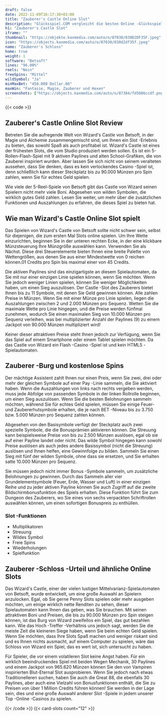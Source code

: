 ```yaml
---
draft: false
date: 2022-11-09T16:17:38+03:00
title: "Zauberer's Castle Online Slot"
description: "Glücksspiel.COM vergleicht die besten Online -Glücksspiel -Sites und -spiele der Kanada.  Unabhängige Produktbewertungen und exklusive Anmeldeangebote. Jetzt spielen!"
h1: "Zauberer's Castle Slot"
iframe: ""
thumbnail: "https://objekte.kaxmedia.com/auto/o/87030/030D2DF35F.jpeg"
icon: "https://objects.kaxmedia.com/auto/o/87030/030d2df35f.jpeg"
name: "Zauberer's Schloss"
home: true
weight: 1
software: "Betsoft"
lines: "96.00%"
reels: "Nein"
freeSpins: "Mittel"
wildSymbol: "Ja"
minMaxBet: "450.000 Dollar.00"
maxWin: "Fantasie, Magie, Zauberer und Hexen"
screenshots: ["https://objects.kaxmedia.com/auto/o/87384/fd5086ccdf.png"]
---
```


{{< code >}}<h2>Zauberer's Castle Online Slot Review</h2><p>Betreten Sie die aufregende Welt von Wizard's Castle von Betsoft, in der Magie und Alchemie zusammengemischt sind, um Ihnen ein Slot -Erlebnis zu bieten, das sowohl Spaß als auch profitabel ist. Wizard's Castle ist eines der frühesten Slots, die vom Studio produziert werden sollen. Es ist ein 5-Rollen-Flash-Spiel mit 9 aktiven Paylines und alten School-Grafiken, die von Zauberei inspiriert wurden. Aber lassen Sie sich nicht von seinem veralteten aussehen, dass Sie denken, dass es kein verlockendes Casino -Spiel ist, denn schließlich kann dieser Steckplatz bis zu 90.000 Münzen pro Spin zahlen, wenn Sie für echtes Geld spielen.</p><p>Wie viele der 5-Reel-Spiele von Betsoft gibt das Castle von Wizard seinen Spielern nicht mehr viele Boni. Abgesehen von wilden Symbolen, die wirklich gutes Geld zahlen. Lesen Sie weiter, um mehr über die zusätzlichen Funktionen und Auszahlungen zu erfahren, die dieses Spiel zu bieten hat.</p><h2>Wie man Wizard's Castle Online Slot spielt</h2><p>Das Spielen von Wizard's Castle von Betsoft sollte nicht schwer sein, selbst für diejenigen, die zum ersten Mal Slots online spielen. Um Ihre Wette einzurichten, beginnen Sie in der unteren rechten Ecke, in der eine klickbare Münzsteuerung Ihre Münzgröße auswählen kann. Verwenden Sie als Nächst. Diese drei Steuerelemente bieten Ihnen eine breite Palette von Wettengrößen, aus denen Sie aus einer Mindestwette von 0 reichen können.01 Credits pro Spin bis maximal einer von 45 Credits.</p><p>Die aktiven Paylines sind das einzigartigste an diesem Spielautomaten, da Sie mit nur einer einzigen Linie spielen können, wenn Sie möchten. Wenn Sie jedoch weniger Linien spielen, können Sie weniger Möglichkeiten haben, um einen Sieg auszulösen. Der Castle -Slot des Zauberers bietet Ihnen bis zu 11 Symbole, mit denen Sie Geld gewinnen können. Alle zahlen Preise in Münzen. Wenn Sie mit einer Münze pro Linie spielen, liegen die Auszahlungen zwischen 2 und 2.000 Münzen pro Sequenz. Wetten Sie die maximale Wette pro Linie hingegen, und die Preise werden fünfmal zunehmen, wodurch Sie einen maximalen Sieg von 10.000 Münzen pro Sequenz verleihen, was bei multiplizierter Anzahl der Paylines (9) zu einem Jackpot von 90.000 Münzen multipliziert wird!</p><p>Keiner dieser attraktiven Preise steht Ihnen jedoch zur Verfügung, wenn Sie das Spiel auf einem Smartphone oder einem Tablet spielen möchten. Da das Castle von Wizard ein Flash -Casino -Spiel ist und kein HTML5 -Spielautomaten.</p><h2>Zauberer -Burg und kostenlose Spins</h2><p>Der mächtige Assistent zahlt Ihnen nur einen Preis, wenn Sie zwei, drei oder mehr der gleichen Symbole auf einer Pay -Linie sammeln, die Sie aktiviert haben. Wenn die Auszahlungen von links nach rechts vergeben werden, muss jede Abfolge von passenden Symbole in der linken Rollrolle beginnen, um einen Sieg auszulösen. Wenn Sie die besten Belohnungen sammeln möchten, während Sie für echtes Geld spielen, müssen Sie einige Feuer- und Zaubererhutsymbole erhalten, die je nach BET -Niveau bis zu 3.750 bzw. 5.000 Münzen pro Sequenz zahlen können.</p><p>Abgesehen von den Basisymbole verfügt der Steckplatz auch zwei spezielle Symbole, die die Bonusprämien aktivieren können. Die Streuung kann beispielsweise Preise von bis zu 2.500 Münzen auslösen, egal ob sie auf einer Payline landet oder nicht. Das wilde Symbol hingegen kann sowohl Preise auslösen als auch jedes andere Basissymbol (nicht die Streuung) auslösen und Ihnen helfen, eine Gewinnfolge zu bilden. Sammeln Sie einen Sieg mit fünf der wilden Symbole, ohne dass sie ersetzen, und Sie erhalten satte 10.000 Münzen pro Sequenz.</p><p>Sie müssen jedoch nicht immer Bonus -Symbole sammeln, um zusätzliche Belohnungen zu gewinnen. Durch das Sammeln aller vier Grundelementsymbole (Feuer, Erde, Wasser und Luft) in einer einzigen Reihe und zu jeder aktiven Payline können Sie auch Zugriff auf die zweite Bildschirmbonusfunktion des Spiels erhalten. Diese Funktion führt Sie zum Dungeon des Zauberers, wo Sie eines von sechs verpackten Schriftrollen auswählen können, um einen sofortigen Bonuspreis zu enthüllen.</p><h3>
Slot -Funktionen</h3><ul>
<li></span>
Multiplikatoren</li>
<li></span>
Streuung</li>
<li></span>
Wildes Symbol</li>
<li></span>
Freie Spins</li>
<li></span>
Wiederholungen</li>
<li></span>
Spielfunktion</li></ul><h2>Zauberer -Schloss -Urteil und ähnliche Online Slots</h2><p>Das Wizard's Castle, einer der vielen lustigen Mittelvarianz-Spielautomaten von Betsoft, wurde entwickelt, um eine große Auswahl an Spielern anzulocken. Egal, ob Sie gerne Penny Slots spielen oder mehr ausgeben möchten, um einige wirklich nette Renditen zu sehen, dieser Spielautomaten kann Ihnen das geben, was Sie brauchen. Mit seinen attraktiven Boni und Preisen, die bis zu 90.000 Münzen pro Spin steigen können, ist das Burg von Wizard zweifellos ein Spiel, das gut bezahlen kann. Wie das Hoch -Treffer -Verhältnis uns jedoch sagt, werden Sie die meiste Zeit die kleineren Siege haben, wenn Sie beim echten Geld spielen. Wenn Sie möchten, dass Ihre Slots Spaß machen und weniger riskant sind und es Ihnen nichts ausmacht, auf einem Computer zu spielen, wäre das Schloss von Wizard ein Spiel, das es wert ist, sich untersucht zu haben.</p><p>Für Spieler, die vor einem volatileren Slot keine Angst haben. Für ein wirklich beeindruckendes Spiel mit beiden Wegen Mechanik, 30 Paylines und einem Jackpot von 965.620 Münzen können Sie den von Vampiren inspirierten Blut-Eternal Slot ausprobieren.  Wenn Sie jedoch nach etwas Traditionelleren suchen, haben Sie auch die Great 88, die ebenfalls 30 Paylines, aber auch eine Vielzahl von Bonusfunktionen enthält, die Sie zu Preisen von über 1 Million Credits führen können! Sie werden in der Lage sein, dies und eine große Auswahl anderer Slot -Spiele in jedem unserer Top -Online -Casinos zu spielen.</p>{{< /code >}}
 {{< card-slots count="12" >}}